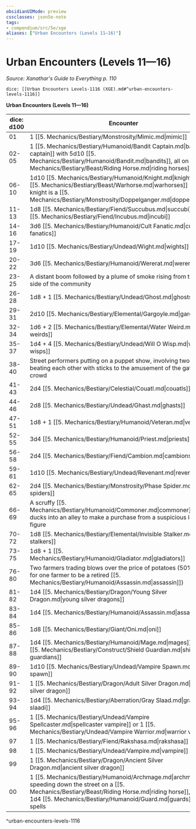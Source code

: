 ```yaml
---
obsidianUIMode: preview
cssclasses: json5e-note
tags:
- compendium/src/5e/xge
aliases: ["Urban Encounters (Levels 11—16)"]
---
```

# Urban Encounters (Levels 11—16)
*Source: Xanathar's Guide to Everything p. 110* 

`dice: [[Urban Encounters Levels-1116 (XGE).md#^urban-encounters-levels-1116]]`

**Urban Encounters (Levels 11—16)**

| dice: d100 | Encounter |
|------------|-----------|
| 01 | 1 [[5. Mechanics/Bestiary/Monstrosity/Mimic.md\|mimic]] |
| 02-05 | 1 [[5. Mechanics/Bestiary/Humanoid/Bandit Captain.md\|bandit captain]] with 5d10 [[5. Mechanics/Bestiary/Humanoid/Bandit.md\|bandits]], all on [[5. Mechanics/Bestiary/Beast/Riding Horse.md\|riding horses]] |
| 06-10 | 1d10 [[5. Mechanics/Bestiary/Humanoid/Knight.md\|knights]] on [[5. Mechanics/Bestiary/Beast/Warhorse.md\|warhorses]] (one knight is a [[5. Mechanics/Bestiary/Monstrosity/Doppelganger.md\|doppelganger]]) |
| 11-13 | 1d8 [[5. Mechanics/Bestiary/Fiend/Succubus.md\|succubi]] or 1d8 [[5. Mechanics/Bestiary/Fiend/Incubus.md\|incubi]] |
| 14-16 | 3d6 [[5. Mechanics/Bestiary/Humanoid/Cult Fanatic.md\|cult fanatics]] |
| 17-19 | 1d10 [[5. Mechanics/Bestiary/Undead/Wight.md\|wights]] |
| 20-22 | 3d6 [[5. Mechanics/Bestiary/Humanoid/Wererat.md\|wererats]] |
| 23-25 | A distant boom followed by a plume of smoke rising from the other side of the community |
| 26-28 | 1d8 + 1 [[5. Mechanics/Bestiary/Undead/Ghost.md\|ghosts]] |
| 29-31 | 2d10 [[5. Mechanics/Bestiary/Elemental/Gargoyle.md\|gargoyles]] |
| 32-34 | 1d6 + 2 [[5. Mechanics/Bestiary/Elemental/Water Weird.md\|water weirds]] |
| 35-37 | 1d4 + 4 [[5. Mechanics/Bestiary/Undead/Will O Wisp.md\|will-o'-wisps]] |
| 38-40 | Street performers putting on a puppet show, involving two puppets beating each other with sticks to the amusement of the gathered crowd |
| 41-43 | 2d4 [[5. Mechanics/Bestiary/Celestial/Couatl.md\|couatls]] |
| 44-46 | 2d8 [[5. Mechanics/Bestiary/Undead/Ghast.md\|ghasts]] |
| 47-51 | 1d8 + 1 [[5. Mechanics/Bestiary/Humanoid/Veteran.md\|veterans]] |
| 52-55 | 3d4 [[5. Mechanics/Bestiary/Humanoid/Priest.md\|priests]] |
| 56-58 | 2d4 [[5. Mechanics/Bestiary/Fiend/Cambion.md\|cambions]] |
| 59-61 | 1d10 [[5. Mechanics/Bestiary/Undead/Revenant.md\|revenants]] |
| 62-65 | 2d4 [[5. Mechanics/Bestiary/Monstrosity/Phase Spider.md\|phase spiders]] |
| 66-69 | A scruffy [[5. Mechanics/Bestiary/Humanoid/Commoner.md\|commoner]] that ducks into an alley to make a purchase from a suspicious looking figure |
| 70-72 | 1d8 [[5. Mechanics/Bestiary/Elemental/Invisible Stalker.md\|invisible stalkers]] |
| 73-75 | 1d8 + 1 [[5. Mechanics/Bestiary/Humanoid/Gladiator.md\|gladiators]] |
| 76-80 | Two farmers trading blows over the price of potatoes (50% chance for one farmer to be a retired [[5. Mechanics/Bestiary/Humanoid/Assassin.md\|assassin]]) |
| 81-82 | 1d4 [[5. Mechanics/Bestiary/Dragon/Young Silver Dragon.md\|young silver dragons]] |
| 83-84 | 1d4 [[5. Mechanics/Bestiary/Humanoid/Assassin.md\|assassins]] |
| 85-86 | 1d8 [[5. Mechanics/Bestiary/Giant/Oni.md\|oni]] |
| 87-88 | 1d4 [[5. Mechanics/Bestiary/Humanoid/Mage.md\|mages]] with 1d4 [[5. Mechanics/Bestiary/Construct/Shield Guardian.md\|shield guardians]] |
| 89-90 | 1d10 [[5. Mechanics/Bestiary/Undead/Vampire Spawn.md\|vampire spawn]] |
| 91-92 | 1 [[5. Mechanics/Bestiary/Dragon/Adult Silver Dragon.md\|adult silver dragon]] |
| 93-94 | 1d4 [[5. Mechanics/Bestiary/Aberration/Gray Slaad.md\|gray slaadi]] |
| 95-96 | 1 [[5. Mechanics/Bestiary/Undead/Vampire Spellcaster.md\|spellcaster vampire]] or 1 [[5. Mechanics/Bestiary/Undead/Vampire Warrior.md\|warrior vampire]] |
| 97 | 1 [[5. Mechanics/Bestiary/Fiend/Rakshasa.md\|rakshasa]] |
| 98 | 1 [[5. Mechanics/Bestiary/Undead/Vampire.md\|vampire]] |
| 99 | 1 [[5. Mechanics/Bestiary/Dragon/Ancient Silver Dragon.md\|ancient silver dragon]] |
| 00 | 1 [[5. Mechanics/Bestiary/Humanoid/Archmage.md\|archmage]] speeding down the street on a [[5. Mechanics/Bestiary/Beast/Riding Horse.md\|riding horse]], blasting 1d4 [[5. Mechanics/Bestiary/Humanoid/Guard.md\|guards]] with spells |
^urban-encounters-levels-1116